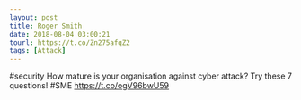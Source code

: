 ```yaml
---
layout: post
title: Roger Smith
date: 2018-08-04 03:00:21
tourl: https://t.co/Zn275afqZ2
tags: [Attack]
---
```

#security How mature is your organisation against cyber attack? Try these 7 questions!  #SME https://t.co/ogV96bwU59